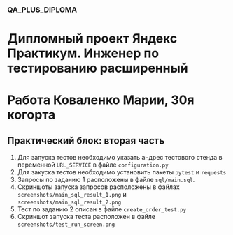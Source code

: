 ### QA_PLUS_DIPLOMA

# Дипломный проект Яндекс Практикум. Инженер по тестированию расширенный

# Работа Коваленко Марии, 30я когорта

## Практический блок: вторая часть

1. Для запуска тестов необходимо указать андрес тестового стенда в переменной
   `URL_SERVICE` в файле `configuration.py`
2. Для закуска тестов необходимо установить пакеты `pytest` и `requests`
3. Запросы по заданию 1 расположены в файле `sql/main.sql`.
4. Скриншоты запуска запросов расположены в файлах `screenshots/main_sql_result_1.png`
   и `screenshots/main_sql_result_2.png`
5. Тест по заданию 2 описан в файле `create_order_test.py`
6. Скриншот запуска теста расположен в файле `screenshots/test_run_screen.png`
